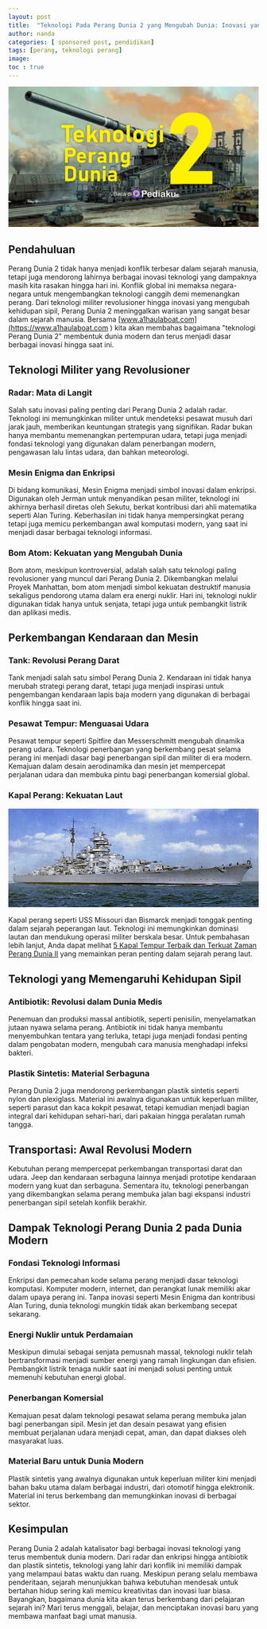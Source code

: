 ```yaml
---
layout: post
title:  "Teknologi Pada Perang Dunia 2 yang Mengubah Dunia: Inovasi yang Masih Kita Gunakan Hari Ini"
author: nanda
categories: [ sponsored post, pendidikan]
tags: [perang, teknologi perang]
image: 
toc : true
---
```



![teknologi perang dunia 2](/assets/images/perang.webp)
## Pendahuluan

Perang Dunia 2 tidak hanya menjadi konflik terbesar dalam sejarah manusia, tetapi juga mendorong lahirnya berbagai inovasi teknologi yang dampaknya masih kita rasakan hingga hari ini. Konflik global ini memaksa negara-negara untuk mengembangkan teknologi canggih demi memenangkan perang. Dari teknologi militer revolusioner hingga inovasi yang mengubah kehidupan sipil, Perang Dunia 2 meninggalkan warisan yang sangat besar dalam sejarah manusia. Bersama [www.a1haulaboat.com](https://www.a1haulaboat.com
) kita akan membahas bagaimana "teknologi Perang Dunia 2" membentuk dunia modern dan terus menjadi dasar berbagai inovasi hingga saat ini.

## Teknologi Militer yang Revolusioner

### Radar: Mata di Langit

Salah satu inovasi paling penting dari Perang Dunia 2 adalah radar. Teknologi ini memungkinkan militer untuk mendeteksi pesawat musuh dari jarak jauh, memberikan keuntungan strategis yang signifikan. Radar bukan hanya membantu memenangkan pertempuran udara, tetapi juga menjadi fondasi teknologi yang digunakan dalam penerbangan modern, pengawasan lalu lintas udara, dan bahkan meteorologi.

### Mesin Enigma dan Enkripsi

Di bidang komunikasi, Mesin Enigma menjadi simbol inovasi dalam enkripsi. Digunakan oleh Jerman untuk menyandikan pesan militer, teknologi ini akhirnya berhasil diretas oleh Sekutu, berkat kontribusi dari ahli matematika seperti Alan Turing. Keberhasilan ini tidak hanya mempersingkat perang tetapi juga memicu perkembangan awal komputasi modern, yang saat ini menjadi dasar berbagai teknologi informasi.

### Bom Atom: Kekuatan yang Mengubah Dunia

Bom atom, meskipun kontroversial, adalah salah satu teknologi paling revolusioner yang muncul dari Perang Dunia 2. Dikembangkan melalui Proyek Manhattan, bom atom menjadi simbol kekuatan destruktif manusia sekaligus pendorong utama dalam era energi nuklir. Hari ini, teknologi nuklir digunakan tidak hanya untuk senjata, tetapi juga untuk pembangkit listrik dan aplikasi medis.

## Perkembangan Kendaraan dan Mesin

### Tank: Revolusi Perang Darat

Tank menjadi salah satu simbol Perang Dunia 2. Kendaraan ini tidak hanya merubah strategi perang darat, tetapi juga menjadi inspirasi untuk pengembangan kendaraan lapis baja modern yang digunakan di berbagai konflik hingga saat ini.

### Pesawat Tempur: Menguasai Udara

Pesawat tempur seperti Spitfire dan Messerschmitt mengubah dinamika perang udara. Teknologi penerbangan yang berkembang pesat selama perang ini menjadi dasar bagi penerbangan sipil dan militer di era modern. Kemajuan dalam desain aerodinamika dan mesin jet mempercepat perjalanan udara dan membuka pintu bagi penerbangan komersial global.

### Kapal Perang: Kekuatan Laut
![perkembangan kapal perang](/assets/images/kapal.png)

Kapal perang seperti USS Missouri dan Bismarck menjadi tonggak penting dalam sejarah peperangan laut. Teknologi ini memungkinkan dominasi lautan dan mendukung operasi militer berskala besar. Untuk pembahasan lebih lanjut, Anda dapat melihat [5 Kapal Tempur Terbaik dan Terkuat Zaman Perang Dunia II](https://www.a1haulaboat.com/5-kapal-tempur-terbaik-dan-terkuat-dari-zaman-perang-dunia-ii/
) yang memainkan peran penting dalam sejarah perang laut.

## Teknologi yang Memengaruhi Kehidupan Sipil

### Antibiotik: Revolusi dalam Dunia Medis

Penemuan dan produksi massal antibiotik, seperti penisilin, menyelamatkan jutaan nyawa selama perang. Antibiotik ini tidak hanya membantu menyembuhkan tentara yang terluka, tetapi juga menjadi fondasi penting dalam pengobatan modern, mengubah cara manusia menghadapi infeksi bakteri.

### Plastik Sintetis: Material Serbaguna

Perang Dunia 2 juga mendorong perkembangan plastik sintetis seperti nylon dan plexiglass. Material ini awalnya digunakan untuk keperluan militer, seperti parasut dan kaca kokpit pesawat, tetapi kemudian menjadi bagian integral dari kehidupan sehari-hari, dari pakaian hingga peralatan rumah tangga.

## Transportasi: Awal Revolusi Modern

Kebutuhan perang mempercepat perkembangan transportasi darat dan udara. Jeep dan kendaraan serbaguna lainnya menjadi prototipe kendaraan modern yang kuat dan serbaguna. Sementara itu, teknologi penerbangan yang dikembangkan selama perang membuka jalan bagi ekspansi industri penerbangan sipil setelah konflik berakhir.

## Dampak Teknologi Perang Dunia 2 pada Dunia Modern

### Fondasi Teknologi Informasi

Enkripsi dan pemecahan kode selama perang menjadi dasar teknologi komputasi. Komputer modern, internet, dan perangkat lunak memiliki akar dalam upaya perang ini. Tanpa inovasi seperti Mesin Enigma dan kontribusi Alan Turing, dunia teknologi mungkin tidak akan berkembang secepat sekarang.

### Energi Nuklir untuk Perdamaian

Meskipun dimulai sebagai senjata pemusnah massal, teknologi nuklir telah bertransformasi menjadi sumber energi yang ramah lingkungan dan efisien. Pembangkit listrik tenaga nuklir saat ini menjadi solusi penting untuk memenuhi kebutuhan energi global.

### Penerbangan Komersial

Kemajuan pesat dalam teknologi pesawat selama perang membuka jalan bagi penerbangan sipil. Mesin jet dan desain pesawat yang efisien membuat perjalanan udara menjadi cepat, aman, dan dapat diakses oleh masyarakat luas.

### Material Baru untuk Dunia Modern

Plastik sintetis yang awalnya digunakan untuk keperluan militer kini menjadi bahan baku utama dalam berbagai industri, dari otomotif hingga elektronik. Material ini terus berkembang dan memungkinkan inovasi di berbagai sektor.

## Kesimpulan

Perang Dunia 2 adalah katalisator bagi berbagai inovasi teknologi yang terus membentuk dunia modern. Dari radar dan enkripsi hingga antibiotik dan plastik sintetis, teknologi yang lahir dari konflik ini memiliki dampak yang melampaui batas waktu dan ruang. Meskipun perang selalu membawa penderitaan, sejarah menunjukkan bahwa kebutuhan mendesak untuk bertahan hidup sering kali memicu kreativitas dan inovasi luar biasa. Bayangkan, bagaimana dunia kita akan terus berkembang dari pelajaran sejarah ini? Mari terus menggali, belajar, dan menciptakan inovasi baru yang membawa manfaat bagi umat manusia.

